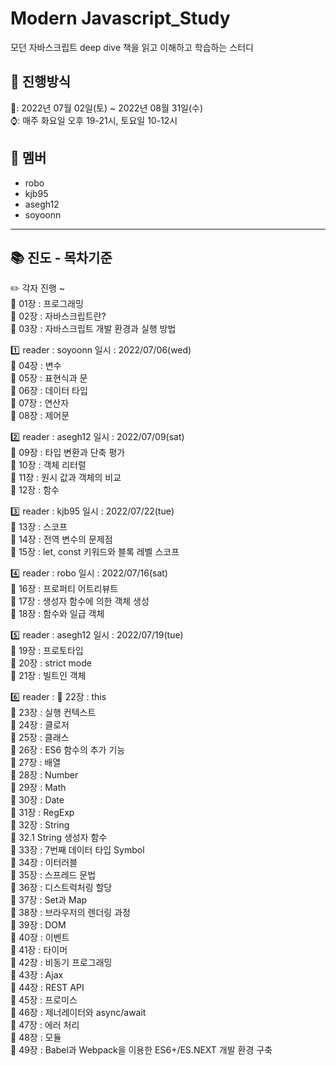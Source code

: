 # Modern Javascript_Study 
모던 자바스크립트 deep dive 책을 읽고 이해하고 학습하는 스터디


## :pushpin: 진행방식 
:date:: 2022년 07월 02일(토) ~ 2022년 08월 31일(수)<br>
:watch:: 매주 화요일 오후 19-21시, 토요일 10-12시 


## :busts_in_silhouette: 멤버
* robo
* kjb95
* asegh12
* soyoonn

---
## :books: 진도 - 목차기준

:pencil2: 각자 진행 ~ <br>
:book: 01장 : 프로그래밍<br>
:book: 02장 : 자바스크립트란?<br>
:book: 03장 : 자바스크립트 개발 환경과 실행 방법<br>

:one: reader : soyoonn 일시 : 2022/07/06(wed) <br>
:book: 04장 : 변수<br>
:book: 05장 : 표현식과 문<br>
:book: 06장 : 데이터 타입<br>
:book: 07장 : 연산자<br>
:book: 08장 : 제어문<br>

:two: reader : asegh12 일시 : 2022/07/09(sat) <br>
:book: 09장 : 타입 변환과 단축 평가<br/>
:book: 10장 : 객체 리터럴<br/>
:book: 11장 : 원시 값과 객체의 비교<br/>
:book: 12장 : 함수<br/>

:three: reader : kjb95 일시 : 2022/07/22(tue) <br>
:book: 13장 : 스코프<br/>
:book: 14장 : 전역 변수의 문제점<br/>
:book: 15장 : let, const 키워드와 블록 레벨 스코프<br/>

:four: reader : robo 일시 : 2022/07/16(sat) <br>
:book: 16장 : 프로퍼티 어트리뷰트<br/>
:book: 17장 : 생성자 함수에 의한 객체 생성<br/>
:book: 18장 : 함수와 일급 객체<br/>

:five: reader : asegh12 일시 : 2022/07/19(tue) <br>
:book: 19장 : 프로토타입<br/>
:book: 20장 : strict mode<br/>
:book: 21장 : 빌트인 객체<br/>

:six: reader : 
:book: 22장 : this<br/>
:book: 23장 : 실행 컨텍스트<br/>
:book: 24장 : 클로저<br/>
:book: 25장 : 클래스<br/>
:book: 26장 : ES6 함수의 추가 기능<br/>
:book: 27장 : 배열<br/>
:book: 28장 : Number<br/>
:book: 29장 : Math<br/>
:book: 30장 : Date<br/>
:book: 31장 : RegExp<br/>
:book: 32장 : String<br/>
:book: 32.1 String 생성자 함수<br/>
:book: 33장 : 7번째 데이터 타입 Symbol<br/>
:book: 34장 : 이터러블<br/>
:book: 35장 : 스프레드 문법<br/>
:book: 36장 : 디스트럭처링 할당<br/>
:book: 37장 : Set과 Map<br/>
:book: 38장 : 브라우저의 렌더링 과정<br/>
:book: 39장 : DOM<br/>
:book: 40장 : 이벤트<br/>
:book: 41장 : 타이머<br/>
:book: 42장 : 비동기 프로그래밍<br/>
:book: 43장 : Ajax<br/>
:book: 44장 : REST API<br/>
:book: 45장 : 프로미스<br/>
:book: 46장 : 제너레이터와 async/await<br/>
:book: 47장 : 에러 처리<br/>
:book: 48장 : 모듈<br/>
:book: 49장 : Babel과 Webpack을 이용한 ES6+/ES.NEXT 개발 환경 구축<br/>
